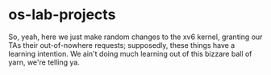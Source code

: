 # os-lab-projects
So, yeah, here we just make random changes to the xv6 kernel, granting our TAs their out-of-nowhere requests; supposedly, these things have a learning intention. We ain't doing much learning out of this bizzare ball of yarn, we're telling ya.